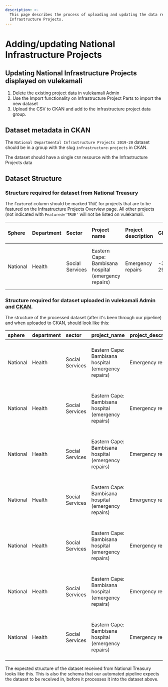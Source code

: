 ```yaml
---
description: >-
  This page describes the process of uploading and updating the data related to
  Infrastructure Projects.
---
```


# Adding/updating National Infrastructure Projects

## Updating National Infrastructure Projects displayed on vulekamali

1. Delete the existing project data in vulekamali Admin
2. Use the Import functionality on Infrastructure Project Parts to import the new dataset
3. Upload the CSV to CKAN and add to the infrastructure project data group.

## Dataset metadata in CKAN

The  `National Departmental Infrastructure Projects 2019-20` dataset should be in a group with the slug `infrastructure-projects`  in CKAN.

The dataset should have a single `CSV` resource with the Infrastructure Projects data

## Dataset Structure

### Structure required for dataset from National Treasury

The `Featured` column should be marked `TRUE` for projects that are to be featured on the Infrastructure Projects Overview page. All other projects \(not indicated with `Featured='TRUE'` will not be listed on vulekamali.

| Sphere | Department | Sector | Project name | Project description | GPS code | Nature of investment | Infrastructure type | Current project stage | SIP category | Total project cost | 2015/16 | 2016/17 | 2017/18 | 2018/19 | 2019/20 | 2020/21 | Featured |
| :--- | :--- | :--- | :--- | :--- | :--- | :--- | :--- | :--- | :--- | :--- | :--- | :--- | :--- | :--- | :--- | :--- | :--- |
| National | Health | Social Services | Eastern Cape: Bambisana hospital \(emergency repairs\) | Emergency repairs | -31.45019, 29.45397 | Maintenance and repair | District Hospital | Hand over | SIP 12: Revitalisation of public hospitals and other health facilities | 100 | 100 | 100 | 100 | 100 | 100 | 100 | TRUE |

### Structure required for dataset uploaded in vulekamali Admin and [CKAN](../../services/vulekamali-ckan/).

The structure of the processed dataset \(after it's been through our pipeline\) and when uploaded to CKAN, should look like this:

| sphere | department | sector | project\_name | project\_description | gps\_code | nature\_of\_investment | infrastructure\_type | current\_project\_stage | sip\_category | total\_project\_cost | financial\_year | budget\_phase | featured | project\_slug | amount |
| :--- | :--- | :--- | :--- | :--- | :--- | :--- | :--- | :--- | :--- | :--- | :--- | :--- | :--- | :--- | :--- |
| National | Health | Social Services | Eastern Cape: Bambisana hospital \(emergency repairs\) | Emergency repairs | -31.45019, 29.45397 | Maintenance and repair | District Hospital | Hand over | SIP 12: Revitalisation of public hospitals and other health facilities | 100 | 2015 | Audited Outcome | TRUE | health-eastern-cape-bambisana-hospital-emergency-repairs | 100 |
| National | Health | Social Services | Eastern Cape: Bambisana hospital \(emergency repairs\) | Emergency repairs | -31.45019, 29.45397 | Maintenance and repair | District Hospital | Hand over | SIP 12: Revitalisation of public hospitals and other health facilities | 100 | 2016 | Audited Outcome | TRUE | health-eastern-cape-bambisana-hospital-emergency-repairs | 100 |
| National | Health | Social Services | Eastern Cape: Bambisana hospital \(emergency repairs\) | Emergency repairs | -31.45019, 29.45397 | Maintenance and repair | District Hospital | Hand over | SIP 12: Revitalisation of public hospitals and other health facilities | 100 | 2017 | Audited Outcome | TRUE | health-eastern-cape-bambisana-hospital-emergency-repairs | 100 |
| National | Health | Social Services | Eastern Cape: Bambisana hospital \(emergency repairs\) | Emergency repairs | -31.45019, 29.45397 | Maintenance and repair | District Hospital | Hand over | SIP 12: Revitalisation of public hospitals and other health facilities | 100 | 2018 | Adjusted Appropriation | TRUE | health-eastern-cape-bambisana-hospital-emergency-repairs | 100 |
| National | Health | Social Services | Eastern Cape: Bambisana hospital \(emergency repairs\) | Emergency repairs | -31.45019, 29.45397 | Maintenance and repair | District Hospital | Hand over | SIP 12: Revitalisation of public hospitals and other health facilities | 100 | 2019 | MTEF | TRUE | health-eastern-cape-bambisana-hospital-emergency-repairs | 100 |
| National | Health | Social Services | Eastern Cape: Bambisana hospital \(emergency repairs\) | Emergency repairs | -31.45019, 29.45397 | Maintenance and repair | District Hospital | Hand over | SIP 12: Revitalisation of public hospitals and other health facilities | 100 | 2020 | MTEF | TRUE | health-eastern-cape-bambisana-hospital-emergency-repairs | 100 |
| National | Health | Social Services | Eastern Cape: Bambisana hospital \(emergency repairs\) | Emergency repairs | -31.45019, 29.45397 | Maintenance and repair | District Hospital | Hand over | SIP 12: Revitalisation of public hospitals and other health facilities | 100 | 2021 | MTEF | TRUE | health-eastern-cape-bambisana-hospital-emergency-repairs | 100 |

The expected structure of the dataset received from National Treasury looks like this. This is also the schema that our automated pipeline expects the dataset to be received in, before it processes it into the dataset above.

